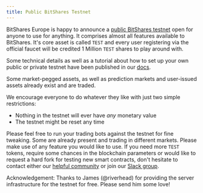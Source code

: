 ```yaml
---
title: Public BitShares Testnet
---
```


BitShares Europe is happy to announce a [public BitShares testnet](http://testnet.bitshares.eu) open for anyone to use for anything. It comprises almost all features available to BitShares. It's core asset is called `TEST` and every user registering via the official faucet will be credited 1 Million `TEST` shares to play around with.

<!--more-->

Some technical details as well as a tutorial about how to set up your own public or private testnet have been published in our [docs](http://docs.bitshares.eu/testnet/).

Some market-pegged assets, as well as prediction markets and user-issued assets already exist and are traded.

We encourage everyone to do whatever they like with just two simple restrictions:

 * Nothing in the testnet will ever have *any* monetary value
 * The testnet might be reset any time

Please feel free to run your trading bots against the testnet for fine tweaking. Some are already present and trading in different markets. Please make use of any feature you would like to use. If you need more `TEST` tokens, require some chances in the blockchain parameters or would like to request a hard fork for testing new smart contracts, don't hesitate to contact either our [helpful community](http://bitsharestalk.org) or join our [Slack group](http://slack.bitshares.org).

Acknowledgement: Thanks to James (@riverhead) for providing the server infrastructure for the testnet for free. Please send him some love!
